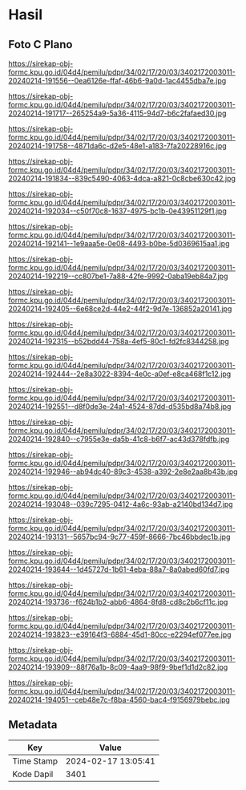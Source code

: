 # Hasil

## Foto C Plano

https://sirekap-obj-formc.kpu.go.id/04d4/pemilu/pdpr/34/02/17/20/03/3402172003011-20240214-191556--0ea6126e-ffaf-46b6-9a0d-1ac4455dba7e.jpg

https://sirekap-obj-formc.kpu.go.id/04d4/pemilu/pdpr/34/02/17/20/03/3402172003011-20240214-191717--265254a9-5a36-4115-94d7-b6c2fafaed30.jpg

https://sirekap-obj-formc.kpu.go.id/04d4/pemilu/pdpr/34/02/17/20/03/3402172003011-20240214-191758--4871da6c-d2e5-48e1-a183-7fa20228916c.jpg

https://sirekap-obj-formc.kpu.go.id/04d4/pemilu/pdpr/34/02/17/20/03/3402172003011-20240214-191834--839c5490-4063-4dca-a821-0c8cbe630c42.jpg

https://sirekap-obj-formc.kpu.go.id/04d4/pemilu/pdpr/34/02/17/20/03/3402172003011-20240214-192034--c50f70c8-1637-4975-bc1b-0e43951129f1.jpg

https://sirekap-obj-formc.kpu.go.id/04d4/pemilu/pdpr/34/02/17/20/03/3402172003011-20240214-192141--1e9aaa5e-0e08-4493-b0be-5d0369615aa1.jpg

https://sirekap-obj-formc.kpu.go.id/04d4/pemilu/pdpr/34/02/17/20/03/3402172003011-20240214-192219--cc807be1-7a88-42fe-9992-0aba19eb84a7.jpg

https://sirekap-obj-formc.kpu.go.id/04d4/pemilu/pdpr/34/02/17/20/03/3402172003011-20240214-192405--6e68ce2d-44e2-44f2-9d7e-136852a20141.jpg

https://sirekap-obj-formc.kpu.go.id/04d4/pemilu/pdpr/34/02/17/20/03/3402172003011-20240214-192315--b52bdd44-758a-4ef5-80c1-fd2fc8344258.jpg

https://sirekap-obj-formc.kpu.go.id/04d4/pemilu/pdpr/34/02/17/20/03/3402172003011-20240214-192444--2e8a3022-8394-4e0c-a0ef-e8ca468f1c12.jpg

https://sirekap-obj-formc.kpu.go.id/04d4/pemilu/pdpr/34/02/17/20/03/3402172003011-20240214-192551--d8f0de3e-24a1-4524-87dd-d535bd8a74b8.jpg

https://sirekap-obj-formc.kpu.go.id/04d4/pemilu/pdpr/34/02/17/20/03/3402172003011-20240214-192840--c7955e3e-da5b-41c8-b6f7-ac43d378fdfb.jpg

https://sirekap-obj-formc.kpu.go.id/04d4/pemilu/pdpr/34/02/17/20/03/3402172003011-20240214-192946--ab94dc40-89c3-4538-a392-2e8e2aa8b43b.jpg

https://sirekap-obj-formc.kpu.go.id/04d4/pemilu/pdpr/34/02/17/20/03/3402172003011-20240214-193048--039c7295-0412-4a6c-93ab-a2140bd134d7.jpg

https://sirekap-obj-formc.kpu.go.id/04d4/pemilu/pdpr/34/02/17/20/03/3402172003011-20240214-193131--5657bc94-9c77-459f-8666-7bc46bbdec1b.jpg

https://sirekap-obj-formc.kpu.go.id/04d4/pemilu/pdpr/34/02/17/20/03/3402172003011-20240214-193644--1d45727d-1b61-4eba-88a7-8a0abed60fd7.jpg

https://sirekap-obj-formc.kpu.go.id/04d4/pemilu/pdpr/34/02/17/20/03/3402172003011-20240214-193736--f624b1b2-abb6-4864-8fd8-cd8c2b6cf11c.jpg

https://sirekap-obj-formc.kpu.go.id/04d4/pemilu/pdpr/34/02/17/20/03/3402172003011-20240214-193823--e39164f3-6884-45d1-80cc-e2294ef077ee.jpg

https://sirekap-obj-formc.kpu.go.id/04d4/pemilu/pdpr/34/02/17/20/03/3402172003011-20240214-193909--88f76a1b-8c09-4aa9-98f9-9bef1d1d2c82.jpg

https://sirekap-obj-formc.kpu.go.id/04d4/pemilu/pdpr/34/02/17/20/03/3402172003011-20240214-194051--ceb48e7c-f8ba-4560-bac4-f9156979bebc.jpg


## Metadata

| Key        | Value               |
| ---------- | ------------------- |
| Time Stamp | 2024-02-17 13:05:41 |
| Kode Dapil | 3401                |




